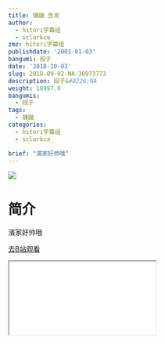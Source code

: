 ```yaml
---
title: 镰鼬 告发
author:
  - hitori字幕组
  - sclarkca_
zmz: hitori字幕组
publishdate: '2001-01-03'
bangumi: 段子
date: '2018-10-03'
slug: 2018-09-02-NA-30973773
description: 段子&#8226;NA
weight: 18997.0
bangumis:
  - 段子
tags:
  - 镰鼬
categories:
  - hitori字幕组
  - sclarkca_

brief: "濱家好帅哦"
---
```

![](https://i.imgur.com/ZjsWOht.jpg)
# 简介  
濱家好帅哦  

[去B站观看](https://www.bilibili.com/video/av30973773/)
<div class ="resp-container"><iframe class="testiframe" src="//player.bilibili.com/player.html?aid=30973773"", scrolling="no", allowfullscreen="true" > </iframe></div> 
